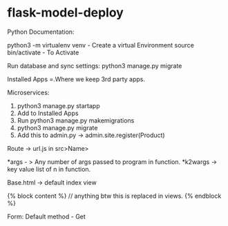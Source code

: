 # flask-model-deploy


Python Documentation:

python3 -m virtualenv venv - Create a virtual Environment
source bin/activate - To Activate

Run database and sync settings: python3 manage.py migrate

Installed Apps =.Where we keep 3rd party apps.

Microservices:
1. python3 manage.py startapp <name of service>
2. Add <name of service> to Installed Apps
3. Run python3 manage.py makemigrations
4. python3 manage.py migrate
5. Add this to admin.py -> admin.site.register(Product)

Route -> url.js in src>Name>

*args - > Any number of args passed to program in function.
*k2wargs -> key value list of n in function.

Base.html -> default index view

{% block content %}
    // anything btw this is replaced in views.
{% endblock %}

Form:
Default method - Get
